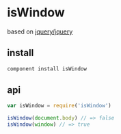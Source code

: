 # isWindow

based on [jquery/jquery](https://github.com/jquery/jquery/blob/a5037cb9e3851b171b49f6d717fb40e59aa344c2/src/core.js#L226-L228)

## install

```bash
component install isWindow
```

## api

```js
var isWindow = require('isWindow')

isWindow(document.body) // => false
isWindow(window) // => true
```